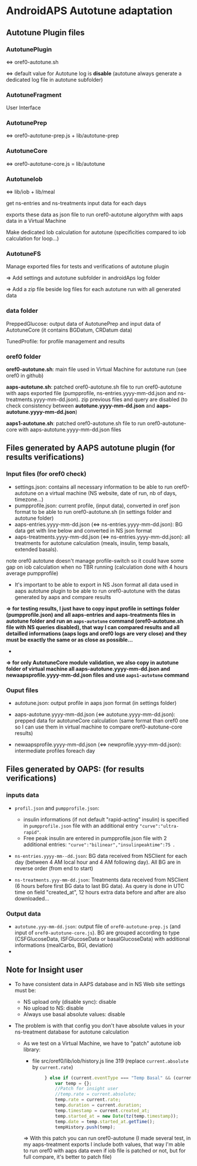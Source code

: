 

# AndroidAPS Autotune adaptation

## Autotune Plugin files

### AutotunePlugin

<=> oref0-autotune.sh

<=> default value for Autotune log is **disable** (autotune always generate a dedicated log file in autotune subfolder)

### AutotuneFragment

User Interface

### AutotunePrep

<=> oref0-autotune-prep.js + lib/autotune-prep

### AutotuneCore

<=> oref0-autotune-core.js = lib/autotune

### AutotuneIob

<=> lib/iob + lib/meal 

get ns-entries and ns-treatments input data for each days

exports these data as json file to run oref0-autotune algorythm with aaps data in a Virtual Machine

Make dedicated Iob calculation for autotune (specificities compared to iob calculation for loop...)

### AutotuneFS

Manage exported files for tests and  verifications of autotune plugin

=> Add settings and autotune subfolder in androidAps log folder

=> Add a zip file beside log files for each autotune run with all generated data

### data folder

PreppedGlucose: output data of AutotunePrep and input data of AutotuneCore (it contains BGDatum, CRDatum data)

TunedProfile: for profile management and results

### oref0 folder

**oref0-autotune.sh**: main file used in Virtual Machine for autotune run (see oref0 in github)

**aaps-autotune.sh**: patched oref0-autotune.sh file to run oref0-autotune with aaps exported file (pumpprofile, ns-entries.yyyy-mm-dd.json and ns-treatments.yyyy-mm-dd.json). zip previous files and query are disabled (to check consistency between **autotune.yyyy-mm-dd.json** and **aaps-autotune.yyyy-mm-dd.json**)

**aaps1-autotune.sh**: patched oref0-autotune.sh file to run oref0-autotune-core with aaps-autotune.yyyy-mm-dd.json files



## Files generated by AAPS autotune plugin (for results verifications)

### Input files (for oref0 check)

- settings.json: contains all necessary information to be able to run oref0-autotune on a virtual machine (NS website, date of run, nb of days, timezone...)
- pumpprofile.json: current profile, (input data), converted in oref json format to be able to run oref0-autotune.sh (in settings folder and autotune folder)
- aaps-entries.yyyy-mm-dd.json (<=> ns-entries.yyyy-mm-dd.json): BG data get with line below and converted in NS json format 
- aaps-treatments.yyyy-mm-dd.json (<=> ns-entries.yyyy-mm-dd.json): all treatments for autotune calculation (meals, insulin, temp basals, extended basals). 

note oref0 autotune doesn't manage profile-switch so it could have some gap on iob calculation when no TBR running (calculation done with 4 hours average pumpprofile)

- It's important to be able to export in NS Json format all data used in aaps autotune plugin to be able to run oref0-autotune with the datas generated by aaps and compare results

**=> for testing results, I just have to copy input profile in settings folder (pumpprofile.json) and all aaps-entries and aaps-treatments files in autotune folder and run an ``aaps-autotune`` command (oref0-autotune.sh file with NS queries disabled), that way I can compared results and all detailled informations (aaps logs and oref0 logs are very close) and they must be exactly the same or as close as possible...**

- 

**=> for only AutotuneCore module validation, we also copy in autotune folder of virtual machine all aaps-autotune.yyyy-mm-dd.json and newaapsprofile.yyyy-mm-dd.json files and use ``aaps1-autotune`` command**

### Ouput files

- autotune.json: output profile in aaps json format (in settings folder)
- aaps-autotune.yyyy-mm-dd.json (<=> autotune.yyyy-mm-dd.json): prepped data for autotuneCore calculation (same format than oref0 one so I can use them in virtual machine to compare oref0-autotune-core results)

- newaapsprofile.yyyy-mm-dd.json (<=> newprofile.yyyy-mm-dd.json): intermediate profiles foreach day

## Files generated by OAPS: (for results verifications)

### inputs data

- ``profil.json`` and ``pumpprofile.json``:
  - insulin informations (if not default "rapid-acting" insulin) is specified in ``pumpprofile.json`` file with an additional entry ``"curve":"ultra-rapid"``.
  - Free peak insulin are entered in pumpprofile.json file with 2 additional entries:  ``"curve":"bilinear","insulinpeaktime":75 ``.
- ``ns-entries.yyyy-mm--dd.json``: BG data received from NSClient for each day (between 4 AM local hour and 4 AM following day). All BG are in reverse order (from end to start)

- ``ns-treatments.yyy-mm-dd.json``: Treatments data received from NSClient (6 hours before first BG data to last BG data). As query is done in UTC time on field "created_at", 12 hours extra data before and after are also downloaded...

### Output data

- ``autotune.yyy-mm-dd.json``: output file of  ``oref0-autotune-prep.js`` (and input of  ``oref0-autotune-core.js``). BG are grouped according to type (CSFGlucoseData, ISFGlucoseData or basalGlucoseData) with additional informations (mealCarbs, BGI, deviation)
- 

## Note for Insight user

- To have consistent data in AAPS database and in NS Web site settings must be:

  - NS upload only (disable sync): disable
  - No upload to NS: disable
  - Always use basal absolute values: disable

- The problem is with that config you don't have absolute values in your ns-treatment database for autotune calculation

  - As we test on a Virtual Machine, we have to "patch" autotune iob library:

    - file src/oref0/lib/iob/history.js line 319 (replace ``current.absolute`` by ``current.rate``)

    ```js
            } else if (current.eventType === "Temp Basal" && (current.enteredBy === "HAPP_App" || current.enteredBy === "openaps://AndroidAPS")) {
                var temp = {};
                //Patch for insight user
                //temp.rate = current.absolute;
                temp.rate = current.rate;
                temp.duration = current.duration;
                temp.timestamp = current.created_at;
                temp.started_at = new Date(tz(temp.timestamp));
                temp.date = temp.started_at.getTime();
                tempHistory.push(temp);
    ```

    => With this patch you can run oref0-autotune (I made several test, in my aaps-treatment exports I include both values, that way I'm able to run oref0 with aaps data even if iob file is patched or not, but for full compare, it's better to patch file)